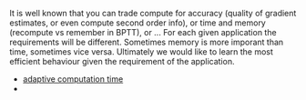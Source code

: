 It is well known that you can trade compute for accuracy (quality of gradient estimates, or even compute second order info), or time and memory (recompute vs remember in BPTT), or ...
For each given application the requirements will be different. Sometimes memory is more imporant than time, sometimes vice versa.
Ultimately we would like to learn the most efficient behaviour given the requirement of the application.

- [adaptive computation time]()
-

<!-- Could like to my own work on conserved quantities -->
